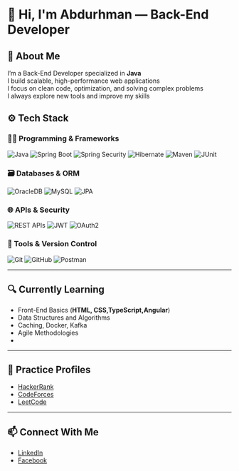 # 👋 Hi, I'm Abdurhman — Back-End Developer

## 🧠 About Me
I’m a Back-End Developer specialized in **Java**  
I build scalable, high-performance web applications  
I focus on clean code, optimization, and solving complex problems  
I always explore new tools and improve my skills

## ⚙️ Tech Stack

### 🧑‍💻 Programming & Frameworks
![Java](https://img.shields.io/badge/Java-%23ED8B00.svg?style=for-the-badge&logo=openjdk&logoColor=white)  ![Spring Boot](https://img.shields.io/badge/Spring_Boot-%236DB33F.svg?style=for-the-badge&logo=spring&logoColor=white)  ![Spring Security](https://img.shields.io/badge/Spring_Security-%236DB33F.svg?style=for-the-badge&logo=spring&logoColor=white)  ![Hibernate](https://img.shields.io/badge/Hibernate-%236DB33F.svg?style=for-the-badge&logo=hibernate&logoColor=white)  ![Maven](https://img.shields.io/badge/Maven-%23C71A36.svg?style=for-the-badge&logo=apachemaven&logoColor=white)  ![JUnit](https://img.shields.io/badge/JUnit-%2325A162.svg?style=for-the-badge&logo=junit5&logoColor=white)

### 🗃 Databases & ORM
![OracleDB](https://img.shields.io/badge/Oracle-%23F80000.svg?style=for-the-badge&logo=oracle&logoColor=white)  ![MySQL](https://img.shields.io/badge/MySQL-%2300f.svg?style=for-the-badge&logo=mysql&logoColor=white)  ![JPA](https://img.shields.io/badge/JPA-%236DB33F.svg?style=for-the-badge&logo=java&logoColor=white)

### 🌐 APIs & Security
![REST APIs](https://img.shields.io/badge/REST-API-%23000000.svg?style=for-the-badge&logo=rest&logoColor=white)  ![JWT](https://img.shields.io/badge/JWT-%23000000.svg?style=for-the-badge&logo=jsonwebtokens&logoColor=white)  ![OAuth2](https://img.shields.io/badge/OAuth2-%23121011.svg?style=for-the-badge&logo=oauth&logoColor=white)

### 🔧 Tools & Version Control
![Git](https://img.shields.io/badge/Git-%23F05033.svg?style=for-the-badge&logo=git&logoColor=white)  ![GitHub](https://img.shields.io/badge/GitHub-%23121011.svg?style=for-the-badge&logo=github&logoColor=white)  ![Postman](https://img.shields.io/badge/Postman-%23FF6C37.svg?style=for-the-badge&logo=postman&logoColor=white)

---

## 🔍 Currently Learning   
- Front-End Basics (**HTML, CSS,TypeScript,Angular**)  
- Data Structures and Algorithms
- Caching, Docker, Kafka
- Agile Methodologies
- 

---

## 💪 Practice Profiles
- [HackerRank](https://www.hackerrank.com/profile/abdo_hussien1231)  
- [CodeForces](https://codeforces.com/profile/abdo.hussien34)  
- [LeetCode](https://leetcode.com/u/abdohussien2/)

---

## 📫 Connect With Me
- [LinkedIn](https://www.linkedin.com/in/abdurhman-hussien1965/)  
- [Facebook](https://www.facebook.com/aabdo.hussien167)
